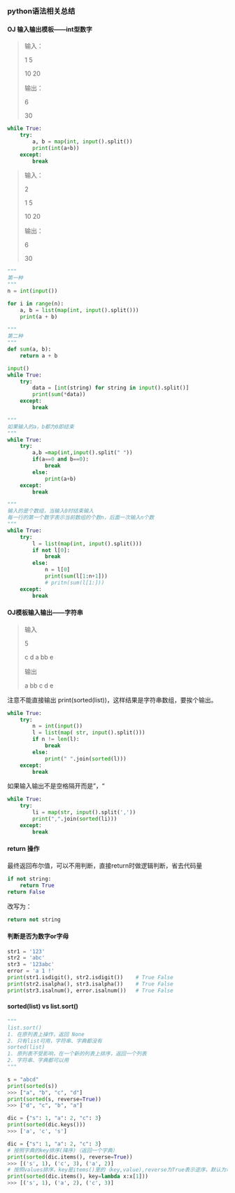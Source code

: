 ### python语法相关总结

#### OJ 输入输出模板——int型数字

> 输入：
>
> 1 5
>
> 10 20
>
> 输出：
>
> 6
>
> 30

```python
while True:
    try:
        a, b = map(int, input().split())
        print(int(a+b))
    except:
        break
```

> 输入：
>
> 2
>
> 1 5
>
> 10 20
>
> 输出：
>
> 6
>
> 30


```python
"""
第一种
"""
n = int(input())

for i in range(n):
    a, b = list(map(int, input().split()))
    print(a + b)
    
"""
第二种
"""
def sum(a, b):
    return a + b

input()
while True:
    try:
        data = [int(string) for string in input().split()]
        print(sum(*data))
    except:
        break
```

```python
"""
如果输入的a，b都为0即结束
"""
while True:
    try:
        a,b =map(int,input().split(" "))
        if(a==0 and b==0):
            break
        else:
            print(a+b)
    except:
        break
```

```python
"""
输入的是个数组，当输入0时结束输入
每一行的第一个数字表示当前数组的个数n，后面一次输入n个数
"""
while True:
    try:
        l = list(map(int, input().split()))
        if not l[0]:
            break
        else:
            n = l[0]
            print(sum(l[1:n+1]))
            # pritn(sum(l[1:]))
    except:
        break
```

#### OJ模板输入输出——字符串

> 输入
>
> 5
>
> c d a bb e
>
> 输出
>
> a bb c d e

注意不能直接输出 print(sorted(list))，这样结果是字符串数组，要挨个输出。

```python
while True:
    try:
        n = int(input())
        l = list(map( str, input().split()))
        if n != len(l):
            break
        else:
            print(" ".join(sorted(l)))
    except:
        break
```

如果输入输出不是空格隔开而是”，“

```python
while True:
    try:
        li = map(str, input().split(','))
        print(",".join(sorted(li)))
    except:
        break
```



#### return 操作

最终返回布尔值，可以不用判断，直接return时做逻辑判断，省去代码量

```python
if not string:
    return True
return False
```

改写为：

```python
return not string
```

#### 判断是否为数字or字母

```python
str1 = '123'
str2 = 'abc'
str3 = '123abc'
error = 'a 1 !'
print(str1.isdigit(), str2.isdigit())    # True False
print(str2.isalpha(), str3.isalpha())    # True False
print(str3.isalnum(), error.isalnum())   # True False
```

#### sorted(list) vs list.sort()

```python
"""
list.sort()
1. 在原列表上操作，返回 None
2. 只有list可用，字符串、字典都没有
sorted(list)
1. 原列表不受影响，在一个新的列表上排序，返回一个列表
2. 字符串、字典都可以用
"""

s = "abcd"
print(sorted(s))
>>> ["a", "b", "c", "d"]
print(sorted(s, reverse=True))
>>> ["d", "c", "b", "a"]

dic = {"s": 1, "a": 2, "c": 3}         
print(sorted(dic.keys()))
>>> ['a', 'c', 's']

dic = {"s": 1, "a": 2, "c": 3}
# 按照字典的key排序(降序)（返回一个字典）
print(sorted(dic.items(), reverse=True))
>>> [('s', 1), ('c', 3), ('a', 2)]
# 按照values排序，key是items()里的（key,value),reverse为True表示逆序，默认为增
print(sorted(dic.items(), key=lambda x:x[1]))
>>> [('s', 1), ('a', 2), ('c', 3)]
```

